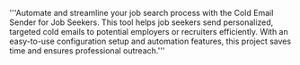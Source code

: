 '''Automate and streamline your job search process with the Cold Email Sender for Job Seekers. This tool helps job seekers send personalized, targeted cold emails to potential employers or recruiters efficiently. With an easy-to-use configuration setup and automation features, this project saves time and ensures professional outreach.'''
